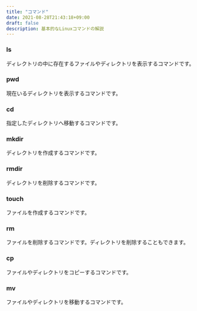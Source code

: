 ```yaml
---
title: "コマンド"
date: 2021-08-28T21:43:18+09:00
draft: false
description: 基本的なLinuxコマンドの解説
---
```


### ls  
ディレクトリの中に存在するファイルやディレクトリを表示するコマンドです。

### pwd  
現在いるディレクトリを表示するコマンドです。
### cd  
指定したディレクトリへ移動するコマンドです。
### mkdir  
ディレクトリを作成するコマンドです。
### rmdir  
ディレクトリを削除するコマンドです。
### touch  
ファイルを作成するコマンドです。
### rm  
ファイルを削除するコマンドです。ディレクトリを削除することもできます。
### cp  
ファイルやディレクトリをコピーするコマンドです。
### mv
ファイルやディレクトリを移動するコマンドです。

